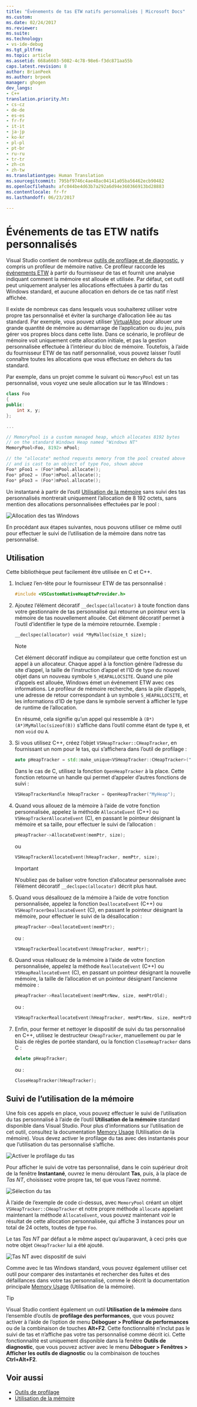 ```yaml
---
title: "Événements de tas ETW natifs personnalisés | Microsoft Docs"
ms.custom: 
ms.date: 02/24/2017
ms.reviewer: 
ms.suite: 
ms.technology:
- vs-ide-debug
ms.tgt_pltfrm: 
ms.topic: article
ms.assetid: 668a6603-5082-4c78-98e6-f3dc871aa55b
caps.latest.revision: 8
author: BrianPeek
ms.author: brpeek
manager: ghogen
dev_langs:
- C++
translation.priority.ht:
- cs-cz
- de-de
- es-es
- fr-fr
- it-it
- ja-jp
- ko-kr
- pl-pl
- pt-br
- ru-ru
- tr-tr
- zh-cn
- zh-tw
ms.translationtype: Human Translation
ms.sourcegitcommit: 795bf9746c4ae48ac04141a05ba56462ecb90482
ms.openlocfilehash: afc044be4d63b7a292a6d94e360366913bd28883
ms.contentlocale: fr-fr
ms.lasthandoff: 06/23/2017

---
```


# <a name="custom-native-etw-heap-events"></a>Événements de tas ETW natifs personnalisés

Visual Studio contient de nombreux [outils de profilage et de diagnostic](https://docs.microsoft.com/en-us/visualstudio/profiling/profiling-tools), y compris un profileur de mémoire native.  Ce profileur raccorde les [événements ETW](/windows-hardware/drivers/devtest/event-tracing-for-windows--etw-) à partir du fournisseur de tas et fournit une analyse indiquant comment la mémoire est allouée et utilisée.  Par défaut, cet outil peut uniquement analyser les allocations effectuées à partir du tas Windows standard, et aucune allocation en dehors de ce tas natif n’est affichée.

Il existe de nombreux cas dans lesquels vous souhaiterez utiliser votre propre tas personnalisé et éviter la surcharge d’allocation liée au tas standard.  Par exemple, vous pouvez utiliser [VirtualAlloc](https://msdn.microsoft.com/library/windows/desktop/aa366887(v=vs.85).aspx) pour allouer une grande quantité de mémoire au démarrage de l’application ou du jeu, puis gérer vos propres blocs dans cette liste.  Dans ce scénario, le profileur de mémoire voit uniquement cette allocation initiale, et pas la gestion personnalisée effectuée à l’intérieur du bloc de mémoire.  Toutefois, à l’aide du fournisseur ETW de tas natif personnalisé, vous pouvez laisser l’outil connaître toutes les allocations que vous effectuez en dehors du tas standard.

Par exemple, dans un projet comme le suivant où `MemoryPool` est un tas personnalisé, vous voyez une seule allocation sur le tas Windows :

```cpp
class Foo
{
public:
    int x, y;
};

...

// MemoryPool is a custom managed heap, which allocates 8192 bytes 
// on the standard Windows Heap named "Windows NT"
MemoryPool<Foo, 8192> mPool;

// the "allocate" method requests memory from the pool created above
// and is cast to an object of type Foo, shown above
Foo* pFoo1 = (Foo*)mPool.allocate();
Foo* pFoo2 = (Foo*)mPool.allocate();
Foo* pFoo3 = (Foo*)mPool.allocate();
```

Un instantané à partir de l’outil [Utilisation de la mémoire](https://docs.microsoft.com/en-us/visualstudio/profiling/memory-usage) sans suivi des tas personnalisés montrerait uniquement l’allocation de 8 192 octets, sans mention des allocations personnalisées effectuées par le pool :

![Allocation des tas Windows](~/docs/profiling/media/heap-example-windows-heap.png)

En procédant aux étapes suivantes, nous pouvons utiliser ce même outil pour effectuer le suivi de l’utilisation de la mémoire dans notre tas personnalisé.

## <a name="how-to-use"></a>Utilisation

Cette bibliothèque peut facilement être utilisée en C et C++.

1. Incluez l’en-tête pour le fournisseur ETW de tas personnalisé :

   ```cpp
   #include <VSCustomNativeHeapEtwProvider.h>
   ```

1. Ajoutez l’élément décoratif `__declspec(allocator)` à toute fonction dans votre gestionnaire de tas personnalisé qui retourne un pointeur vers la mémoire de tas nouvellement allouée.  Cet élément décoratif permet à l’outil d’identifier le type de la mémoire retournée.  Exemple :

   ```cpp
   __declspec(allocator) void *MyMalloc(size_t size);
   ```
   
   > [!NOTE]
   > Cet élément décoratif indique au compilateur que cette fonction est un appel à un allocateur.  Chaque appel à la fonction génère l’adresse du site d’appel, la taille de l’instruction d’appel et l’ID de type du nouvel objet dans un nouveau symbole `S_HEAPALLOCSITE`.  Quand une pile d’appels est allouée, Windows émet un événement ETW avec ces informations.  Le profileur de mémoire recherche, dans la pile d’appels, une adresse de retour correspondant à un symbole `S_HEAPALLOCSITE`, et les informations d’ID de type dans le symbole servent à afficher le type de runtime de l’allocation.
   >
   > En résumé, cela signifie qu’un appel qui ressemble à `(B*)(A*)MyMalloc(sizeof(B))` s’affiche dans l’outil comme étant de type `B`, et non `void` ou `A`.

1. Si vous utilisez C++, créez l’objet `VSHeapTracker::CHeapTracker`, en fournissant un nom pour le tas, qui s’affichera dans l’outil de profilage :

   ```cpp
   auto pHeapTracker = std::make_unique<VSHeapTracker::CHeapTracker>("MyCustomHeap");
   ```

   Dans le cas de C, utilisez la fonction `OpenHeapTracker` à la place.  Cette fonction retourne un handle qui permet d’appeler d’autres fonctions de suivi :
  
   ```C
   VSHeapTrackerHandle hHeapTracker = OpenHeapTracker("MyHeap");
   ```

1. Quand vous allouez de la mémoire à l’aide de votre fonction personnalisée, appelez la méthode `AllocateEvent` (C++) ou `VSHeapTrackerAllocateEvent` (C), en passant le pointeur désignant la mémoire et sa taille, pour effectuer le suivi de l’allocation :

   ```cpp
   pHeapTracker->AllocateEvent(memPtr, size);
   ```

   ou

   ```C
   VSHeapTrackerAllocateEvent(hHeapTracker, memPtr, size);
   ```

   > [!IMPORTANT]
   > N’oubliez pas de baliser votre fonction d’allocateur personnalisée avec l’élément décoratif `__declspec(allocator)` décrit plus haut.

1. Quand vous désallouez de la mémoire à l’aide de votre fonction personnalisée, appelez la fonction `DeallocateEvent` (C++) ou `VSHeapTracerDeallocateEvent` (C), en passant le pointeur désignant la mémoire, pour effectuer le suivi de la désallocation :

   ```cpp
   pHeapTracker->DeallocateEvent(memPtr);
   ```

   ou :

   ```C
   VSHeapTrackerDeallocateEvent(hHeapTracker, memPtr);
   ```

1. Quand vous réallouez de la mémoire à l’aide de votre fonction personnalisée, appelez la méthode `ReallocateEvent` (C++) ou `VSHeapReallocateEvent` (C), en passant un pointeur désignant la nouvelle mémoire, la taille de l’allocation et un pointeur désignant l’ancienne mémoire :

   ```cpp
   pHeapTracker->ReallocateEvent(memPtrNew, size, memPtrOld);
   ```

   ou :

   ```C
   VSHeapTrackerReallocateEvent(hHeapTracker, memPtrNew, size, memPtrOld);
   ```

1. Enfin, pour fermer et nettoyer le dispositif de suivi du tas personnalisé en C++, utilisez le destructeur `CHeapTracker`, manuellement ou par le biais de règles de portée standard, ou la fonction `CloseHeapTracker` dans C :

   ```cpp
   delete pHeapTracker;
   ```

   ou :

   ```C
   CloseHeapTracker(hHeapTracker);
   ```

## <a name="tracking-memory-usage"></a>Suivi de l’utilisation de la mémoire
Une fois ces appels en place, vous pouvez effectuer le suivi de l’utilisation du tas personnalisé à l’aide de l’outil **Utilisation de la mémoire** standard disponible dans Visual Studio.  Pour plus d’informations sur l’utilisation de cet outil, consultez la documentation [Memory Usage](https://docs.microsoft.com/en-us/visualstudio/profiling/memory-usage) (Utilisation de la mémoire). Vous devez activer le profilage du tas avec des instantanés pour que l’utilisation du tas personnalisé s’affiche. 

![Activer le profilage du tas](~/docs/profiling/media/heap-enable-heap.png)

Pour afficher le suivi de votre tas personnalisé, dans le coin supérieur droit de la fenêtre **Instantané**, ouvrez le menu déroulant **Tas**, puis, à la place de *Tas NT*, choisissez votre propre tas, tel que vous l’avez nommé.

![Sélection du tas](~/docs/profiling/media/heap-example-custom-heap.png)

À l’aide de l’exemple de code ci-dessus, avec `MemoryPool` créant un objet `VSHeapTracker::CHeapTracker` et notre propre méthode `allocate` appelant maintenant la méthode `AllocateEvent`, vous pouvez maintenant voir le résultat de cette allocation personnalisée, qui affiche 3 instances pour un total de 24 octets, toutes de type `Foo`.

Le tas *Tas NT* par défaut a le même aspect qu’auparavant, à ceci près que notre objet `CHeapTracker` lui a été ajouté.

![Tas NT avec dispositif de suivi](~/docs/profiling/media/heap-example-windows-heap.png)

Comme avec le tas Windows standard, vous pouvez également utiliser cet outil pour comparer des instantanés et rechercher des fuites et des défaillances dans votre tas personnalisé, comme le décrit la documentation principale [Memory Usage](https://docs.microsoft.com/en-us/visualstudio/profiling/memory-usage) (Utilisation de la mémoire).

> [!TIP]
> Visual Studio contient également un outil **Utilisation de la mémoire** dans l’ensemble d’outils de **profilage des performances**, que vous pouvez activer à l’aide de l’option de menu **Déboguer > Profileur de performances** ou de la combinaison de touches **Alt+F2**.  Cette fonctionnalité n’inclut pas le suivi de tas et n’affiche pas votre tas personnalisé comme décrit ici.  Cette fonctionnalité est uniquement disponible dans la fenêtre **Outils de diagnostic**, que vous pouvez activer avec le menu **Déboguer > Fenêtres > Afficher les outils de diagnostic** ou la combinaison de touches **Ctrl+Alt+F2**.

## <a name="see-also"></a>Voir aussi
* [Outils de profilage](https://docs.microsoft.com/en-us/visualstudio/profiling/profiling-tools)
* [Utilisation de la mémoire](https://docs.microsoft.com/en-us/visualstudio/profiling/memory-usage)

